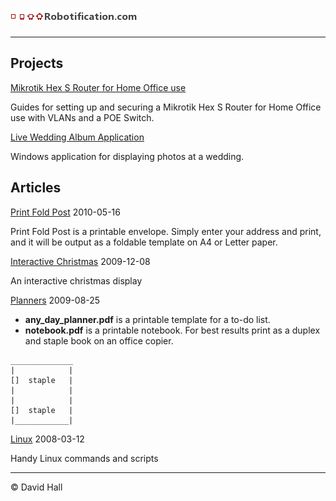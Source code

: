 # ![Robotification.com](robotification.png)
---

## Projects

[Mikrotik Hex S Router for Home Office use](https://github.com/hallzhallz/Mikrotik-Hex-S)

Guides for setting up and securing a Mikrotik Hex S Router for Home Office use with VLANs and a POE Switch.

[Live Wedding Album Application](https://github.com/hallzhallz/LiveWeddingAlbum)

Windows application for displaying photos at a wedding.



## Articles

[Print Fold Post](https://hallzhallz.github.io/PrintFoldPost/index.htm)
2010-05-16

Print Fold Post is a printable envelope. Simply enter your address and print, and it will be output as a foldable template on A4 or Letter paper.

[Interactive Christmas](https://hallzhallz.github.io/InteractiveChristmas/index.htm)
2009-12-08

An interactive christmas display

[Planners](/Planners)
2009-08-25

- **any_day_planner.pdf** is a printable template for a to-do list.
- **notebook.pdf** is a printable notebook. For best results print as a duplex and staple book on an office copier.
```
______________
|            |
[]  staple   |
|            |
|            |
[]  staple   |
|____________|
```

[Linux](/Linux)
2008-03-12

Handy Linux commands and scripts

---

&copy; David Hall
